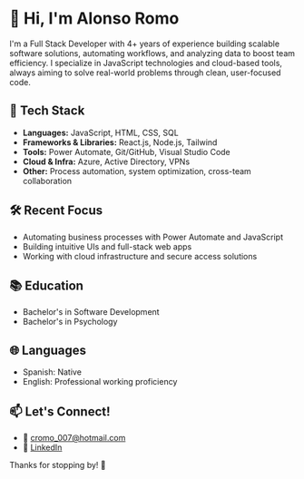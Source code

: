 # 👋 Hi, I'm Alonso Romo

I'm a Full Stack Developer with 4+ years of experience building scalable software solutions, automating workflows, and analyzing data to boost team efficiency. I specialize in JavaScript technologies and cloud-based tools, always aiming to solve real-world problems through clean, user-focused code.

## 🚀 Tech Stack

- **Languages:** JavaScript, HTML, CSS, SQL  
- **Frameworks & Libraries:** React.js, Node.js, Tailwind  
- **Tools:** Power Automate, Git/GitHub, Visual Studio Code  
- **Cloud & Infra:** Azure, Active Directory, VPNs  
- **Other:** Process automation, system optimization, cross-team collaboration

## 🛠️ Recent Focus

- Automating business processes with Power Automate and JavaScript
- Building intuitive UIs and full-stack web apps
- Working with cloud infrastructure and secure access solutions

## 📚 Education

- Bachelor's in Software Development
- Bachelor's in Psychology

## 🌐 Languages

- Spanish: Native  
- English: Professional working proficiency

## 📫 Let's Connect!

- 📧 cromo_007@hotmail.com  
- 💼 [LinkedIn](https://linkedin.com/in/alonso-romo-b26471a5)

Thanks for stopping by! 🙌
